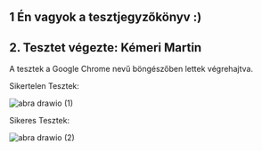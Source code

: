## 1 Én vagyok a tesztjegyzőkönyv :)

## 2. Tesztet végezte: Kémeri Martin<br>
A tesztek a Google Chrome nevű böngészőben lettek végrehajtva.

Sikertelen Tesztek:<br>


![abra drawio (1)](https://github.com/103470/AFP2--h-t-let/assets/113610538/97f4b572-9d49-4bd5-a41d-11ec1c0ad211)<br>


Sikeres Tesztek: <br>


![abra drawio (2)](https://github.com/103470/AFP2--h-t-let/assets/113610538/cf0ed037-ff71-43af-bd86-8d892032d3b6)<br>
